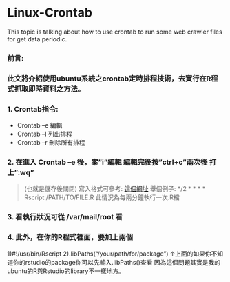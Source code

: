 # Linux-Crontab
This topic is talking about how to use crontab to run some web crawler files for get data periodic.
### 前言: 
### 此文將介紹使用ubuntu系統之crontab定時排程技術，去實行在R程式抓取即時資料之方法。

### 1.	Crontab指令:
+ Crontab –e   編輯
+ Crontab –l		列出排程
+ Crontab –r		刪除所有排程

### 2.	在進入 Crontab –e 後，案”i”編輯 編輯完後按”ctrl+c”兩次後 打上”:wq”
> (也就是儲存後關閉)
> 寫入格式可參考:
> [這個網址](https://sites.google.com/site/stevenattw/linux/crontab)
> 舉個例子:
> */2 * * * * Rscript /PATH/TO/FILE.R
> 此情況為每兩分鐘執行一次.R檔

### 3.	看執行狀況可從 /var/mail/root 看 

### 4.	 此外，在你的R程式裡面，要加上兩個
1)#!/usr/bin/Rscript
2).libPaths(“/your/path/for/package”)
↑上面的如果你不知道你的rstudio的package你可以先輸入.libPaths()查看
因為這個問題其實是我的ubuntu的R與Rstudio的library不一樣地方。
